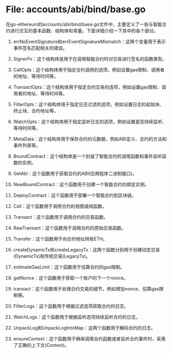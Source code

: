 # File: accounts/abi/bind/base.go

在go-ethereum的accounts/abi/bind/base.go文件中，主要定义了一些与智能合约进行交互的基本函数、结构体和常量。下面详细介绍一下其中的各个部分。

1. errNoEventSignature和errEventSignatureMismatch：这两个变量用于表示事件签名匹配相关的错误。

2. SignerFn：这个结构体是用于在调用智能合约时对交易进行签名的函数类型。

3. CallOpts：这个结构体用于指定合约调用的选项，例如设置gas限制、调用者的地址、等待时间等。

4. TransactOpts：这个结构体用于指定合约交易的选项，例如设置gas限制、调用者的地址、等待时间等。

5. FilterOpts：这个结构体用于指定日志过滤的选项，例如设置日志的起始块、终止块、合约地址等。

6. WatchOpts：这个结构体用于指定监听日志的选项，例如设置是否持续监听、等待时间等。

7. MetaData：这个结构体用于保存合约的元数据，例如ABI定义、合约的方法和事件列表等。

8. BoundContract：这个结构体是一个封装了智能合约的调用函数和事件监听函数的实例。

9. GetAbi：这个函数用于获取合约的ABI(应用程序二进制接口)。

10. NewBoundContract：这个函数用于创建一个智能合约的绑定实例。

11. DeployContract：这个函数用于部署一个智能合约到区块链。

12. Call：这个函数用于调用合约的视图或纯函数。

13. Transact：这个函数用于调用合约的交易函数。

14. RawTransact：这个函数用于调用合约的原始交易函数。

15. Transfer：这个函数用于向合约地址转账ETH。

16. createDynamicTx和createLegacyTx：这两个函数分别用于创建动态交易(DynamicTx)和传统交易(LegacyTx)。

17. estimateGasLimit：这个函数用于估算合约的gas限制。

18. getNonce：这个函数用于获取一个账户的下一个nonce。

19. transact：这个函数用于处理合约交易的细节，例如增加nonce、估算gas限制等。

20. FilterLogs：这个函数用于根据过滤选项获取合约的日志。

21. WatchLogs：这个函数用于根据监听选项持续监听合约的日志。

22. UnpackLog和UnpackLogIntoMap：这两个函数用于解码合约的日志。

23. ensureContext：这个函数用于确保调用合约函数或者监听合约事件时，采用了正确的上下文(Context)。

